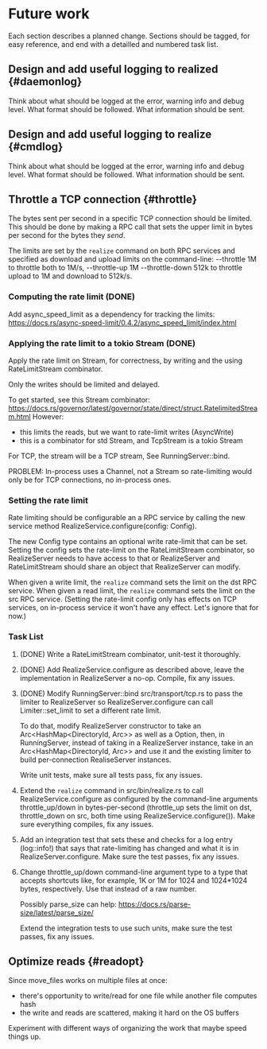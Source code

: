 # Future work

Each section describes a planned change. Sections should be tagged,
for easy reference, and end with a detailled and numbered task list.

## Design and add useful logging to realized {#daemonlog}

Think about what should be logged at the error, warning info and debug
level. What format should be followed. What information should be
sent.

## Design and add useful logging to realize {#cmdlog}

Think about what should be logged at the error, warning info and debug
level. What format should be followed. What information should be
sent.

## Throttle a TCP connection {#throttle}

The bytes sent per second in a specific TCP connection should be
limited. This should be done by making a RPC call that sets the upper
limit in bytes per second for the bytes they *send*.

The limits are set by the `realize` command on both RPC services and
specified as download and upload limits on the command-line:
--throttle 1M to throttle both to 1M/s, --throttle-up 1M
--throttle-down 512k to throttle upload to 1M and download to
512k/s.

### Computing the rate limit (DONE)

Add async_speed_limit as a dependency for tracking the limits:
https://docs.rs/async-speed-limit/0.4.2/async_speed_limit/index.html

### Applying the rate limit to a tokio Stream (DONE)

Apply the rate limit on Stream, for correctness, by writing and the
using RateLimitStream combinator.

Only the writes should be limited and delayed.

To get started, see this Stream combinator:
  https://docs.rs/governor/latest/governor/state/direct/struct.RatelimitedStream.html
However:
  - this limits the reads, but we want to rate-limit writes (AsyncWrite)
  - this is a combinator for std Stream, and TcpStream is a tokio Stream

For TCP, the stream will be a TCP stream, See RunningServer::bind.

PROBLEM: In-process uses a Channel, not a Stream so rate-limiting
would only be for TCP connections, no in-process ones.

### Setting the rate limit

Rate limiting should be configurable an a RPC service by calling the
new service method RealizeService.configure(config: Config).

The new Config type contains an optional write rate-limit that can be
set. Setting the config sets the rate-limit on the RateLimitStream
combinator, so RealizeServer needs to have access to that or
RealizeServer and RateLimitStream should share an object that
RealizeServer can modify.

When given a write limit, the `realize` command sets the limit on the
dst RPC service. When given a read limit, the `realize` command sets
the limit on the src RPC service. (Setting the rate-limit config only
has effects on TCP services, on in-process service it won't have any
effect. Let's ignore that for now.)

### Task List

1. (DONE) Write a RateLimitStream combinator, unit-test it thoroughly.

2. (DONE) Add RealizeService.configure as described above, leave the
   implementation in RealizeServer a no-op. Compile, fix any issues.

3. (DONE) Modify RunningServer::bind src/transport/tcp.rs to pass the
   limiter to RealizeServer so RealizeServer.configure can call
   Limiter::set_limit to set a different rate limit.

   To do that, modify RealizeServer constructor to take an
   Arc<HashMap<DirectoryId, Arc<Directory>>> as well as a
   Option<Limiter>, then, in RunningServer, instead of taking in a
   RealizeServer instance, take in an Arc<HashMap<DirectoryId,
   Arc<Directory>>> and use it and the existing limiter to build
   per-connection RealiseServer instances.

   Write unit tests, make sure all tests pass, fix any issues.

4. Extend the `realize` command in src/bin/realize.rs to call
   RealizeService.configure as configured by the command-line
   arguments throttle_up/down in bytes-per-second (throttle_up sets
   the limit on dst, throttle_down on src, both time using
   RealizeService.configure()). Make sure everything compiles, fix any
   issues.

5. Add an integration test that sets these and checks for a log entry
   (log::info!) that says that rate-limiting has changed and what it
   is in RealizeServer.configure. Make sure the test passes, fix any
   issues.

6. Change throttle_up/down command-line argument type to a type that
   accepts shortcuts like, for example, 1K or 1M for 1024 and
   1024*1024 bytes, respectively. Use that instead of a raw number.

   Possibly parse_size can help:
   https://docs.rs/parse-size/latest/parse_size/

   Extend the integration tests to use such units, make sure the test
   passes, fix any issues.

## Optimize reads {#readopt}

Since move_files works on multiple files at once:
 - there's opportunity to write/read for one file while another file computes hash
 - the write and reads are scattered, making it hard on the OS buffers

Experiment with different ways of organizing the work that maybe speed
things up.
